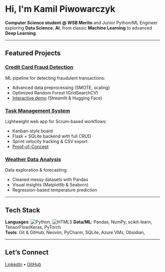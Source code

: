 # Hi, I'm Kamil Piwowarczyk

**Computer Science student @ WSB Merito** and Junior Python/ML Engineer exploring **Data Science**, **AI**, from classic **Machine Learning** to advanced **Deep Learning**.

---

## Featured Projects

### [Credit Card Fraud Detection](https://github.com/kamil7133/fraud_detection)
ML pipeline for detecting fraudulent transactions:
- Advanced data preprocessing (SMOTE, scaling)
- Optimized Random Forest (GridSearchCV)
- [Interactive demo](https://huggingface.co/spaces/kamil713/fraud_detection) (Streamlit & Hugging Face)

### [Task Management System](https://github.com/kamil7133/task_management_system)
Lightweight web app for Scrum-based workflows:
- Kanban-style board
- Flask + SQLite backend with full CRUD
- Sprint velocity tracking & CSV export
- [Proof-of-Concept](https://task-management-system-cdtw.onrender.com/projects/kanban)

### [Weather Data Analysis](https://github.com/kamil7133/Weather_Data_Analysis_with_Pandas_Matplotlib_and_Seaborn)
Data exploration & forecasting:
- Cleaned messy datasets with Pandas
- Visual insights (Matplotlib & Seaborn)
- Regression-based temperature prediction

---

## Tech Stack

**Languages**: ![Python](https://img.shields.io/badge/python-3670A0?style=for-the-badge&logo=python&logoColor=ffdd54), ![HTML5](https://img.shields.io/badge/html5-%23E34F26.svg?style=for-the-badge&logo=html5&logoColor=white)
**Data/ML**: Pandas, NumPy, scikit-learn, TensorFlow/Keras, PyTorch  
**Tools**: Git & GitHub, Neovim, PyCharm, SQLite, Azure VMs, Obsidian,

---

## Let’s Connect
[LinkedIn](https://www.linkedin.com/in/kamil-piwowarczyk-6ba839322/) • [GitHub](https://github.com/kamil7133)
